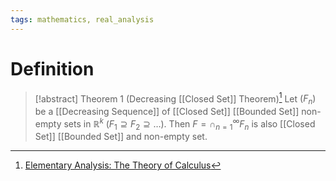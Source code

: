```yaml
---
tags: mathematics, real_analysis
---
```


# Definition

> [!abstract] Theorem 1 (Decreasing [[Closed Set]] Theorem)[^1]
> Let $(F_n)$ be a [[Decreasing Sequence]] of [[Closed Set]] [[Bounded Set]] non-empty sets in $\mathbb{R}^k$ ($F_1 \supseteq F_2 \supseteq \dots$). Then $F = \cap_{n=1}^{\infty} F_n$ is also [[Closed Set]] [[Bounded Set]] and non-empty set.

[^1]: [Elementary Analysis: The Theory of Calculus](zotero://open-pdf/library/items/GUY2WR3V?page=101)